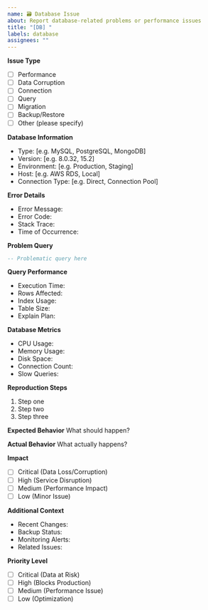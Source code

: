 ```yaml
---
name: 🗃 Database Issue
about: Report database-related problems or performance issues
title: "[DB] "
labels: database
assignees: ""
---
```


**Issue Type**

- [ ] Performance
- [ ] Data Corruption
- [ ] Connection
- [ ] Query
- [ ] Migration
- [ ] Backup/Restore
- [ ] Other (please specify)

**Database Information**

- Type: [e.g. MySQL, PostgreSQL, MongoDB]
- Version: [e.g. 8.0.32, 15.2]
- Environment: [e.g. Production, Staging]
- Host: [e.g. AWS RDS, Local]
- Connection Type: [e.g. Direct, Connection Pool]

**Error Details**

- Error Message:
- Error Code:
- Stack Trace:
- Time of Occurrence:

**Problem Query**

```sql
-- Problematic query here
```

**Query Performance**

- Execution Time:
- Rows Affected:
- Index Usage:
- Table Size:
- Explain Plan:

**Database Metrics**

- CPU Usage:
- Memory Usage:
- Disk Space:
- Connection Count:
- Slow Queries:

**Reproduction Steps**

1. Step one
2. Step two
3. Step three

**Expected Behavior**
What should happen?

**Actual Behavior**
What actually happens?

**Impact**

- [ ] Critical (Data Loss/Corruption)
- [ ] High (Service Disruption)
- [ ] Medium (Performance Impact)
- [ ] Low (Minor Issue)

**Additional Context**

- Recent Changes:
- Backup Status:
- Monitoring Alerts:
- Related Issues:

**Priority Level**

- [ ] Critical (Data at Risk)
- [ ] High (Blocks Production)
- [ ] Medium (Performance Issue)
- [ ] Low (Optimization)
